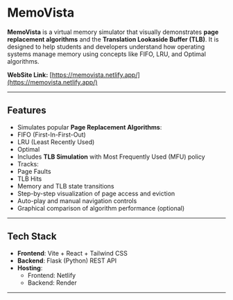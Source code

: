 # MemoVista 

**MemoVista** is a virtual memory simulator that visually demonstrates **page replacement algorithms** and the **Translation Lookaside Buffer (TLB)**. It is designed to help students and developers understand how operating systems manage memory using concepts like FIFO, LRU, and Optimal algorithms.

 **WebSite Link:** [https://memovista.netlify.app/](https://memovista.netlify.app/)

---

##  Features

-  Simulates popular **Page Replacement Algorithms**:
  - FIFO (First-In-First-Out)
  - LRU (Least Recently Used)
  - Optimal
-  Includes **TLB Simulation** with Most Frequently Used (MFU) policy
-  Tracks:
  - Page Faults
  - TLB Hits
  - Memory and TLB state transitions
-  Step-by-step visualization of page access and eviction
-  Auto-play and manual navigation controls
-  Graphical comparison of algorithm performance (optional)

---

##  Tech Stack

- **Frontend**: Vite + React + Tailwind CSS
- **Backend**: Flask (Python) REST API
- **Hosting**:
  - Frontend: Netlify
  - Backend: Render

---
